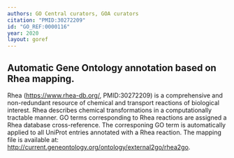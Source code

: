 ```yaml
---
authors: GO Central curators, GOA curators
citation: "PMID:30272209"
id: "GO_REF:0000116"
year: 2020
layout: goref
---
```


## Automatic Gene Ontology annotation based on Rhea mapping.

Rhea (https://www.rhea-db.org/, PMID:30272209) is a comprehensive and non-redundant resource of chemical and transport reactions of biological interest.
Rhea describes chemical transformations in a computationally tractable manner. GO terms corresponding to Rhea reactions are assigned a Rhea database cross-reference. 
The corresponing GO term is automatically applied to all UniProt entries annotated with a Rhea reaction. 
The mapping file is available at: http://current.geneontology.org/ontology/external2go/rhea2go.
